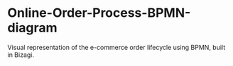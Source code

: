 # Online-Order-Process-BPMN-diagram
Visual representation of the e-commerce order lifecycle using BPMN, built in Bizagi.
